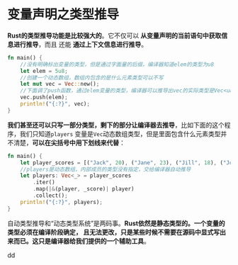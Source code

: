 变量声明之类型推导
================================================================================
**Rust的类型推导功能是比较强大的**。它不仅可以 **从变量声明的当前语句中获取信息进行推导**，而且
还能 **通过上下文信息进行推导**。
```rust
fn main() {
    //没有明确标出变量的类型，但是通过字面量的后缀，编译器知道elem的类型为u8
    let elem = 5u8;
    //创建一个动态数组，数组内包含的是什么元素类型可以不写
    let mut vec = Vec::new();
    //下面调了push函数，通过elem变量的类型，编译器可以推导出vec的实际类型是Vec<u8>
    vec.push(elem);
    println!("{:?}", vec);
}
```
**我们甚至还可以只写一部分类型，剩下的部分让编译器去推导**，比如下面的这个程序，我们只知道`players`
变量是`Vec`动态数组类型，但是里面包含什么元素类型并不清楚，**可以在尖括号中用下划线来代替**：
```rust
fn main() {
    let player_scores = [("Jack", 20), ("Jane", 23), ("Jill", 18), ("John", 19)];
    //players是动态数组，内部成员的类型没有指定，交给编译器自动推导
    let players: Vec<_> = player_scores
        .iter()
        .map(|&(player, _score)| player)
        .collect();
    println!("{:?}", players);
}
```
自动类型推导和“动态类型系统”是两码事。**Rust依然是静态类型的。一个变量的类型必须在编译阶段确定，
且无法更改，只是某些时候不需要在源码中显式写出来而已。这只是编译器给我们提供的一个辅助工具**。


































dd
